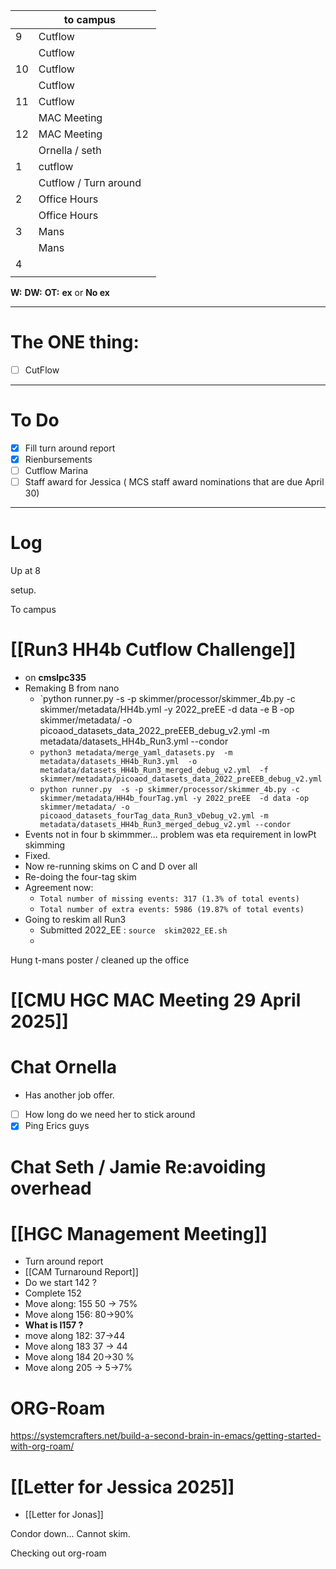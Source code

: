 
|     | to campus             |     |
| --- | --------------------- | --- |
| 9   | Cutflow               |     |
|     | Cutflow               |     |
| 10  | Cutflow               |     |
|     | Cutflow               |     |
| 11  | Cutflow               |     |
|     | MAC Meeting           |     |
| 12  | MAC Meeting           |     |
|     | Ornella / seth        |     |
| 1   | cutflow               |     |
|     | Cutflow / Turn around |     |
| 2   | Office Hours          |     |
|     | Office Hours          |     |
| 3   | Mans                  |     |
|     | Mans                  |     |
| 4   |                       |     |
|     |                       |     |

**W:**
**DW:**
**OT:**
**ex** or **No ex**

---
# The ONE thing: 
- [ ] CutFlow

---
# To Do

- [x] Fill turn around report
- [x] Rienbursements 
- [ ] Cutflow Marina
- [ ] Staff award for Jessica ( MCS staff award nominations that are due April 30)

---

# Log

Up at 8 

setup. 

To campus


# [[Run3 HH4b Cutflow Challenge]]
- on **cmslpc335**
- Remaking B from nano
	- `python runner.py -s -p skimmer/processor/skimmer_4b.py -c skimmer/metadata/HH4b.yml -y 2022_preEE -d data -e B  -op skimmer/metadata/ -o picoaod_datasets_data_2022_preEEB_debug_v2.yml -m metadata/datasets_HH4b_Run3.yml --condor
	- `python3 metadata/merge_yaml_datasets.py  -m metadata/datasets_HH4b_Run3.yml  -o metadata/datasets_HH4b_Run3_merged_debug_v2.yml  -f skimmer/metadata/picoaod_datasets_data_2022_preEEB_debug_v2.yml`
	- `python runner.py  -s -p skimmer/processor/skimmer_4b.py -c skimmer/metadata/HH4b_fourTag.yml -y 2022_preEE  -d data -op skimmer/metadata/ -o picoaod_datasets_fourTag_data_Run3_vDebug_v2.yml -m metadata/datasets_HH4b_Run3_merged_debug_v2.yml --condor`
- Events not in four b skimmmer... problem was eta requirement in lowPt skimming
- Fixed.
- Now re-running skims on C and D over all 
- Re-doing the four-tag skim
- Agreement now: 
	- `Total number of missing events: 317 (1.3% of total events)`
	- `Total number of extra events: 5986 (19.87% of total events)`
- Going to reskim all Run3
	- Submitted 2022_EE : `source  skim2022_EE.sh`
	- 



Hung t-mans poster / cleaned up the office


# [[CMU HGC MAC Meeting 29 April 2025]]


# Chat Ornella
- Has another job offer.
- [ ] How long do we need her to stick around
- [x] Ping Erics guys

# Chat Seth / Jamie Re:avoiding overhead



# [[HGC Management Meeting]]
- Turn around report
- [[CAM Turnaround Report]]
- Do we start 142 ?
- Complete 152
- Move along: 155 50 -> 75%
- Move along 156: 80->90%
- **What is l157 ?**
- move along 182: 37->44 
- Move along 183 37 -> 44
- Move along 184 20->30 %
- Move along 205 -> 5->7%


# ORG-Roam
https://systemcrafters.net/build-a-second-brain-in-emacs/getting-started-with-org-roam/

# [[Letter for Jessica 2025]]
- [[Letter for Jonas]]

Condor down... Cannot skim.

Checking out org-roam

